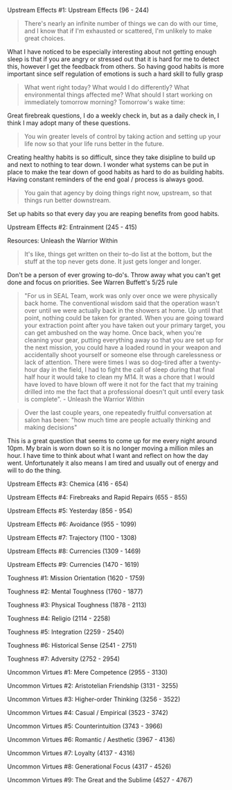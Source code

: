 Upstream Effects #1: Upstream Effects (96 - 244)

> There's nearly an infinite number of things we can do with our time, and I know that if I'm exhausted or scattered, I'm unlikely to make great choices.

What I have noticed to be especially interesting about not getting enough sleep is that if you are angry or stressed out that it is hard for me to detect this, however I get the feedback from others.  So having good habits is more important since self regulation of emotions is such a hard skill to fully grasp

> What went right today?
> What would I do differently?
> What environmental things affected me?
> What should I start working on immediately tomorrow morning?
> Tomorrow's wake time:

Great firebreak questions, I do a weekly check in, but as a daily check in, I think I may adopt many of these questions.

> You win greater levels of control by taking action and setting up your life now so that your life runs better in the future.

Creating healthy habits is so difficult, since they take disipline to build up and next to nothing to tear down.  I wonder what systems can be put in place to make the tear down of good habits as hard to do as building habits.  Having constant reminders of the end goal / process is always good.

> You gain that agency by doing things right now, upstream, so that things run better downstream.

Set up habits so that every day you are reaping benefits from good habits.

Upstream Effects #2: Entrainment (245 - 415)

Resources:
  Unleash the Warrior Within

> It's like, things get written on their to-do list at the bottom, but the stuff at the top never gets done. It just gets longer and longer.

Don't be a person of ever growing to-do's.  Throw away what you can't get done and focus on priorities.  See Warren Buffett's 5/25 rule

> "For us in SEAL Team, work was only over once we were physically back home. The conventional wisdom said that the operation wasn't over until we were actually back in the showers at home. Up until that point, nothing could be taken for granted. When you are going toward your extraction point after you have taken out your primary target, you can get ambushed on the way home. Once back, when you're cleaning your gear, putting everything away so that you are set up for the next mission, you could have a loaded round in your weapon and accidentally shoot yourself or someone else through carelessness or lack of attention. There were times I was so dog-tired after a twenty-hour day in the field, I had to fight the call of sleep during that final half hour it would take to clean my M14. It was a chore that I would have loved to have blown off were it not for the fact that my training drilled into me the fact that a professional doesn't quit until every task is complete". - Unleash the Warrior Within


> Over the last couple years, one repeatedly fruitful conversation at salon has been: "how much time are people actually thinking and making decisions"

This is a great question that seems to come up for me every night around 10pm.  My brain is worn down so it is no longer moving a million miles an hour.
I have time to think about what I want and reflect on how the day went.  Unfortunately it also means I am tired and usually out of energy and will to do the thing.

Upstream Effects #3: Chemica (416 - 654)

Upstream Effects #4: Firebreaks and Rapid Repairs (655 - 855)

Upstream Effects #5: Yesterday (856 - 954) 

Upstream Effects #6: Avoidance (955 - 1099)

Upstream Effects #7: Trajectory (1100 - 1308)

Upstream Effects #8: Currencies (1309 - 1469)

Upstream Effects #9: Currencies (1470 - 1619)

Toughness #1: Mission Orientation (1620 - 1759)

Toughness #2: Mental Toughness (1760 - 1877)

Toughness #3: Physical Toughness (1878 - 2113)

Toughness #4: Religio (2114 - 2258)

Toughness #5: Integration (2259 - 2540)

Toughness #6: Historical Sense (2541 - 2751)

Toughness #7: Adversity (2752 - 2954)

Uncommon Virtues #1: Mere Competence (2955 - 3130)

Uncommon Virtues #2: Aristotelian Friendship (3131 - 3255)

Uncommon Virtues #3: Higher-order Thinking (3256 - 3522)

Uncommon Virtues #4: Casual / Empirical (3523 - 3742)

Uncommon Virtues #5: Counterintuition (3743 - 3966)

Uncommon Virtues #6: Romantic / Aesthetic (3967 - 4136)

Uncommon Virtues #7: Loyalty (4137 - 4316)

Uncommon Virtues #8: Generational Focus (4317 - 4526)

Uncommon Virtues #9: The Great and the Sublime (4527 - 4767)



